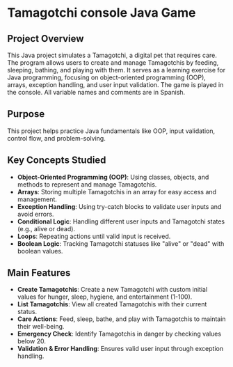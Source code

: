 # Tamagotchi console Java Game

## Project Overview

This Java project simulates a Tamagotchi, a digital pet that requires care. The program allows users to create and manage Tamagotchis by feeding, sleeping, bathing, and playing with them. 
It serves as a learning exercise for Java programming, focusing on object-oriented programming (OOP), arrays, exception handling, and user input validation.
The game is played in the console. All variable names and comments are in Spanish.

## Purpose

This project helps practice Java fundamentals like OOP, input validation, control flow, and problem-solving.

## Key Concepts Studied

- **Object-Oriented Programming (OOP)**: Using classes, objects, and methods to represent and manage Tamagotchis.
- **Arrays**: Storing multiple Tamagotchis in an array for easy access and management.
- **Exception Handling**: Using try-catch blocks to validate user inputs and avoid errors.
- **Conditional Logic**: Handling different user inputs and Tamagotchi states (e.g., alive or dead).
- **Loops**: Repeating actions until valid input is received.
- **Boolean Logic**: Tracking Tamagotchi statuses like "alive" or "dead" with boolean values.

## Main Features

- **Create Tamagotchis**: Create a new Tamagotchi with custom initial values for hunger, sleep, hygiene, and entertainment (1-100).
- **List Tamagotchis**: View all created Tamagotchis with their current status.
- **Care Actions**: Feed, sleep, bathe, and play with Tamagotchis to maintain their well-being.
- **Emergency Check**: Identify Tamagotchis in danger by checking values below 20.
- **Validation & Error Handling**: Ensures valid user input through exception handling.




